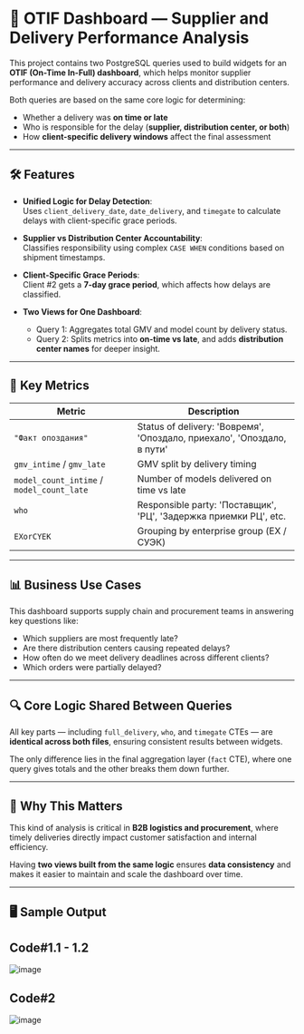 # 🧮 OTIF Dashboard — Supplier and Delivery Performance Analysis

This project contains two PostgreSQL queries used to build widgets for an **OTIF (On-Time In-Full) dashboard**, which helps monitor supplier performance and delivery accuracy across clients and distribution centers.

Both queries are based on the same core logic for determining:
- Whether a delivery was **on time or late**
- Who is responsible for the delay (**supplier, distribution center, or both**)
- How **client-specific delivery windows** affect the final assessment

---

## 🛠️ Features

- **Unified Logic for Delay Detection**:  
  Uses `client_delivery_date`, `date_delivery`, and `timegate` to calculate delays with client-specific grace periods.

- **Supplier vs Distribution Center Accountability**:  
  Classifies responsibility using complex `CASE WHEN` conditions based on shipment timestamps.

- **Client-Specific Grace Periods**:  
  Client #2 gets a **7-day grace period**, which affects how delays are classified.

- **Two Views for One Dashboard**:
  - Query 1: Aggregates total GMV and model count by delivery status.
  - Query 2: Splits metrics into **on-time vs late**, and adds **distribution center names** for deeper insight.

---

## 📌 Key Metrics

| Metric | Description |
|--------|-------------|
| `"Факт опоздания"` | Status of delivery: 'Вовремя', 'Опоздало, приехало', 'Опоздало, в пути' |
| `gmv_intime` / `gmv_late` | GMV split by delivery timing |
| `model_count_intime` / `model_count_late` | Number of models delivered on time vs late |
| `who` | Responsible party: 'Поставщик', 'РЦ', 'Задержка приемки РЦ', etc. |
| `EXorCYEK` | Grouping by enterprise group (ЕХ / СУЭК) |

---

## 📊 Business Use Cases

This dashboard supports supply chain and procurement teams in answering key questions like:

- Which suppliers are most frequently late?
- Are there distribution centers causing repeated delays?
- How often do we meet delivery deadlines across different clients?
- Which orders were partially delayed?

---


## 🔍 Core Logic Shared Between Queries

All key parts — including `full_delivery`, `who`, and `timegate` CTEs — are **identical across both files**, ensuring consistent results between widgets.

The only difference lies in the final aggregation layer (`fact` CTE), where one query gives totals and the other breaks them down further.

---

## 🚀 Why This Matters

This kind of analysis is critical in **B2B logistics and procurement**, where timely deliveries directly impact customer satisfaction and internal efficiency.

Having **two views built from the same logic** ensures **data consistency** and makes it easier to maintain and scale the dashboard over time.

---

## 🖥️ Sample Output

## Code#1.1 - 1.2

![image](https://github.com/user-attachments/assets/e4728636-7bd3-4096-9037-9df0b80a0fdc)


## Code#2

![image](https://github.com/user-attachments/assets/c2fea9e2-a77a-4683-8eef-c5763aaf97bb)

